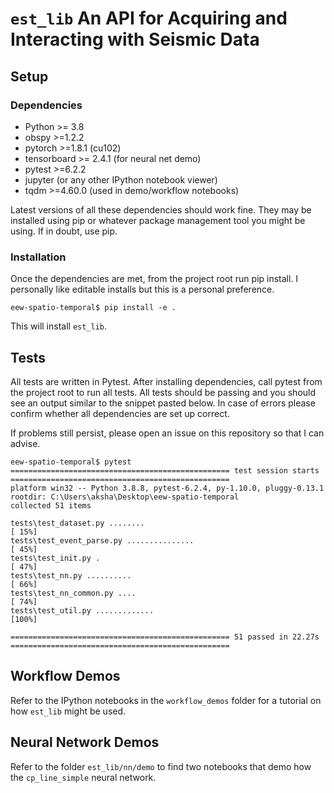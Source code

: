# `est_lib` An API for Acquiring and Interacting with Seismic Data

## Setup

### Dependencies

- Python >= 3.8
- obspy >=1.2.2
- pytorch >=1.8.1 (cu102)
- tensorboard >= 2.4.1 (for neural net demo)
- pytest >=6.2.2
- jupyter (or any other IPython notebook viewer)
- tqdm >=4.60.0 (used in demo/workflow notebooks)

Latest versions of all these dependencies should work fine. They may be installed using
pip or whatever package management tool you might be using. If in doubt, use pip.

### Installation

Once the dependencies are met, from the project root run pip install. I 
personally like editable installs but this is a personal preference.

```
eew-spatio-temporal$ pip install -e .
```

This will install `est_lib`.

## Tests

All tests are written in Pytest. After installing dependencies, call pytest from the project
root to run all tests. All tests should be passing and you should see an output similar to
the snippet pasted below. In case of errors please confirm whether all dependencies are
set up correct.

If problems still persist, please open an issue on this repository so that I can advise.

```
eew-spatio-temporal$ pytest
================================================= test session starts =================================================
platform win32 -- Python 3.8.8, pytest-6.2.4, py-1.10.0, pluggy-0.13.1
rootdir: C:\Users\aksha\Desktop\eew-spatio-temporal
collected 51 items

tests\test_dataset.py ........                                                                                   [ 15%]
tests\test_event_parse.py ...............                                                                        [ 45%]
tests\test_init.py .                                                                                             [ 47%]
tests\test_nn.py ..........                                                                                      [ 66%]
tests\test_nn_common.py ....                                                                                     [ 74%]
tests\test_util.py .............                                                                                 [100%]

================================================= 51 passed in 22.27s =================================================
```

## Workflow Demos

Refer to the IPython notebooks in the `workflow_demos` folder
for a tutorial on how `est_lib` might be used.

## Neural Network Demos

Refer to the folder `est_lib/nn/demo` to find two notebooks
that demo how the `cp_line_simple` neural network.
